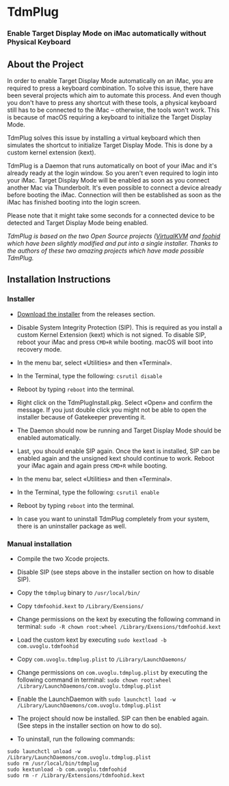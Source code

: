 # TdmPlug

### Enable Target Display Mode on iMac automatically without Physical Keyboard

## About the Project

In order to enable Target Display Mode automatically on an iMac, you are required to press a keyboard combination.
To solve this issue, there have been several projects which aim to automate this process. And even though you don't have to press any shortcut with these tools, a physical keyboard still has to be connected to the iMac – otherwise, the tools won't work. This is because of macOS requiring a keyboard to initialize the Target Display Mode.

TdmPlug solves this issue by installing a virtual keyboard which then simulates the shortcut to initialize Target Display Mode. This is done by a custom kernel extension (kext).

TdmPlug is a Daemon that runs automatically on boot of your iMac and it's already ready at the login window. So you aren't even required to login into your iMac. Target Display Mode will be enabled as soon as you connect another Mac via Thunderbolt.
It's even possible to connect a device already before booting the iMac. Connection will then be established as soon as the iMac has finished booting into the login screen.

Please note that it might take some seconds for a connected device to be detected and Target Display Mode being enabled.

*TdmPlug is based on the two Open Source projects ([VirtualKVM](https://github.com/duanefields/VirtualKVM) and [foohid](https://github.com/unbit/foohid) which have been slightly modified and put into a single installer. Thanks to the authors of these two amazing projects which have made possible TdmPlug.*


## Installation Instructions

### Installer

* [Download the installer](https://github.com/uvoglu/TdmPlug/releases/download/1.0/TdmPlug.dmg) from the releases section.


* Disable System Integrity Protection (SIP). This is required as you install a custom Kernel Extension (kext) which is not signed. To disable SIP, reboot your iMac and press `CMD+R` while booting. macOS will boot into recovery mode.
* In the menu bar, select «Utilities» and then «Terminal».
* In the Terminal, type the following: `csrutil disable`
* Reboot by typing `reboot` into the terminal.


* Right click on the TdmPlugInstall.pkg. Select «Open» and confirm the message. If you just double click you might not be able to open the installer because of Gatekeeper preventing it.
* The Daemon should now be running and Target Display Mode should be enabled automatically.


* Last, you should enable SIP again. Once the kext is installed, SIP can be enabled again and the unsigned kext should continue to work. Reboot your iMac again and again press `CMD+R` while booting.
* In the menu bar, select «Utilities» and then «Terminal».
* In the Terminal, type the following: `csrutil enable`
* Reboot by typing `reboot` into the terminal.


* In case you want to uninstall TdmPlug completely from your system, there is an uninstaller package as well.


### Manual installation

* Compile the two Xcode projects.
* Disable SIP (see steps above in the installer section on how to disable SIP).


* Copy the `tdmplug` binary to `/usr/local/bin/`


* Copy `tdmfoohid.kext` to `/Library/Exensions/`
* Change permissions on the kext by executing the following command in terminal: `sudo -R chown root:wheel /Library/Exensions/tdmfoohid.kext`
* Load the custom kext by executing `sudo kextload -b com.uvoglu.tdmfoohid`

* Copy `com.uvoglu.tdmplug.plist` to `/Library/LaunchDaemons/`
* Change permissions on `com.uvoglu.tdmplug.plist` by executing the following command in terminal: `sudo chown root:wheel /Library/LaunchDaemons/com.uvoglu.tdmplug.plist`
* Enable the LaunchDaemon with `sudo launchctl load -w /Library/LaunchDaemons/com.uvoglu.tdmplug.plist`


* The project should now be installed. SIP can then be enabled again. (See steps in the installer section on how to do so).
* To uninstall, run the following commands:  
```
sudo launchctl unload -w /Library/LaunchDaemons/com.uvoglu.tdmplug.plist
sudo rm /usr/local/bin/tdmplug
sudo kextunload -b com.uvoglu.tdmfoohid
sudo rm -r /Library/Extensions/tdmfoohid.kext
```
